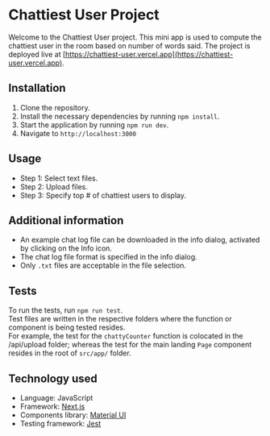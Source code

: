 # Chattiest User Project

Welcome to the Chattiest User project. This mini app is used to compute the chattiest user in the room based on number of words said. The project is deployed live at [https://chattiest-user.vercel.app](https://chattiest-user.vercel.app).

## Installation

1. Clone the repository.
2. Install the necessary dependencies by running `npm install`.
3. Start the application by running `npm run dev`.
4. Navigate to `http://localhost:3000`

## Usage

- Step 1: Select text files.
- Step 2: Upload files.
- Step 3: Specify top # of chattiest users to display.

## Additional information

- An example chat log file can be downloaded in the info dialog, activated by clicking on the Info icon.
- The chat log file format is specified in the info dialog.
- Only `.txt` files are acceptable in the file selection.

## Tests

To run the tests, run `npm run test`.  
Test files are written in the respective folders where the function or component is being tested resides.  
For example, the test for the `chattyCounter` function is colocated in the /api/upload folder; whereas the test for the main landing `Page` component resides in the root of `src/app/` folder.

## Technology used

- Language: JavaScript
- Framework: [Next.js](https://nextjs.org/)
- Components library: [Material UI](https://mui.com/)
- Testing framework: [Jest](https://jestjs.io/)
